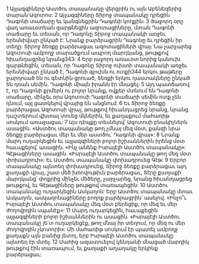 1 Այլազգիները Աստծու տապանակը վերցրին ու այն Աբենեզերից տարան Ազոտոս: 2 Այլազգիները Տիրոջ տապանակը դրեցին Դագոնի տաճարը եւ կանգնեցրին Դագոնի կողքին: 3 Յաջորդ օրը վաղ առաւօտեան զարթնեցին ազոտացիները, մտան Դագոնի տաճարը եւ տեսան, որ Դագոնը Տիրոջ տապանակի առջեւ երեսնիվայր ընկած է: Նրանք բարձրացրին Դագոնը եւ դրեցին իր տեղը: Տիրոջ ձեռքը բարձրացաւ ազոտացիների վրայ: Նա չարչարեց Ազոտոսի ամբողջ տարածքում ապրող մարդկանց, թութքով հիւանդացրեց նրանց343:
4 Երբ յաջորդ առաւօտ նորից կանուխ զարթնեցին, տեսան, որ Դագոնը Տիրոջ ուխտի տապանակի առջեւ երեսնիվայր ընկած է, Դագոնի գլուխն ու ոտքի344 երկու թաթերը ջարդուած են ու գետնին ցրուած, ձեռքի երկու դաստակները ընկած են դռան սեմին. Դագոնի միայն իրանն էր մնացել: 5 Այդ պատճառով է, որ Դագոնի քրմերն ու բոլոր նրանք, ովքեր մտնում են Դագոնի տաճարը, մինչեւ օրս Ազոտոսի Դագոնի տաճարի սեմին ոտք չեն դնում, այլ ցատկելով վրայից են անցնում: 6 Եւ Տիրոջ ձեռքը բարձրացաւ Ազոտոսի վրայ, թութքով հիւանդացրեց նրանց, նրանց դաշտերում վխտալ տուեց մկներին, եւ քաղաքում մահառիթ սոսկում առաջացաւ:
7 Այս դէպքը տեսնելով՝ Ազոտոսի բնակիչներն ասացին. «Աստծու տապանակը թող չմնայ մեզ մօտ, քանզի նրա ձեռքը բարձրացաւ մեր եւ մեր աստծու՝ Դագոնի վրայ»: 8 Նրանք մարդ ուղարկեցին եւ այլազգիների բոլոր իշխաններին իրենց մօտ հաւաքելով՝ ասացին. «Ինչ անենք Իսրայէլի Աստծու տապանակը»: Գէթացիները ասացին. «Իսրայէլի Աստծու տապանակը թող մեզ մօտ փոխադրուի»: Եւ Աստծու տապանակը փոխադրուեց Գէթ: 9 Երբոր տապանակը այնտեղ փոխադրուեց, Տիրոջ ձեռքը բարձրացաւ այդ քաղաքի վրայ, շատ մեծ խռովութիւն բարձրացաւ, Տէրը քաղաքի մարդկանց՝ փոքրից մինչեւ մեծերը, չարչարեց, նրանց հիւանդացրեց թութքով, եւ Գէթացիները թութքով տառապեցին:
10 Աստծու տապանակը ուղարկեցին Ասկաղոն: Երբ Աստծու տապանակը մտաւ Ասկաղոն, ասկաղոնացիները բողոք բարձրացրին՝ ասելով. «Ինչո՞ւ Իսրայէլի Աստծու տապանակը մեզ մօտ բերեցիք, որ մեզ եւ մեր ժողովրդին սպանէք»: 11 Մարդ ուղարկեցին, հաւաքեցին այլազգիների բոլոր իշխաններին ու ասացին. «Իսրայէլի Աստծու տապանակը յե՛տ ուղարկեցէք, թող մնայ իր տեղում, որ մեզ ու մեր ժողովրդին չկոտորի»: Մի մահառիթ սոսկում էր պատել ամբողջ քաղաքն այն բանից յետոյ, երբ Իսրայէլի Աստծու տապանակը այնտեղ էր մտել: 12 Մահից ազատուելով կենդանի մնացած մարդիկ թութքով էին տառապում, եւ քաղաքի աղաղակը երկինք բարձրացաւ:

